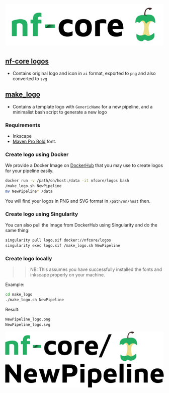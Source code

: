 # ![nf-core](nf-core-logos/nf-core-logo.png)

## [nf-core logos](nf-core-logos)

- Contains original logo and icon in `ai` format, exported to `png` and also converted to `svg`

## [make_logo](make_logo)

- Contains a template logo with `GenericName` for a new pipeline, and a minimalist bash script to generate a new logo

### Requirements

- Inkscape
- [Maven Pro Bold](https://fonts.google.com/specimen/Maven+Pro) font.

### Create logo using Docker

We provide a Docker Image on [DockerHub](https://cloud.docker.com/u/nfcore/repository/docker/nfcore/logos) that you may use to create logos for your pipeline easily.

```bash
docker run -v /path/on/host:/data -it nfcore/logos bash
/make_logo.sh NewPipeline
mv NewPipeline* /data
```
You will find your logos in PNG and SVG format in `/path/on/host` then.

### Create logo using Singularity

You can also pull the Image from DockerHub using Singularity and do the same thing:

```bash
singularity pull logo.sif docker://nfcore/logos
singularity exec logo.sif /make_logo.sh NewPipeline
```

### Create logo locally

>>NB: This assumes you have successfully installed the fonts and inkscape properly on your machine. 

Example:

```bash
cd make_logo
./make_logo.sh NewPipeline
```
Result:

```bash
NewPipeline_logo.png
NewPipeline_logo.svg
```

![NewPipeline](make_logo/NewPipeline_logo.png)
